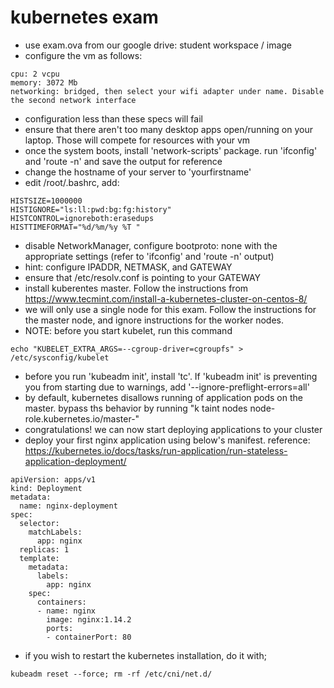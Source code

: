 # kubernetes exam

* use exam.ova from our google drive: student workspace / image
* configure the vm as follows:

```
cpu: 2 vcpu
memory: 3072 Mb
networking: bridged, then select your wifi adapter under name. Disable the second network interface
```

* configuration less than these specs will fail
* ensure that there aren't too many desktop apps open/running on your laptop. Those will compete for resources with your vm
* once the system boots, install 'network-scripts' package. run 'ifconfig' and 'route -n' and save the output for reference
* change the hostname of your server to 'yourfirstname'
* edit /root/.bashrc, add:

```
HISTSIZE=1000000
HISTIGNORE="ls:ll:pwd:bg:fg:history"
HISTCONTROL=ignoreboth:erasedups
HISTTIMEFORMAT="%d/%m/%y %T "
```

* disable NetworkManager, configure bootproto: none with the appropriate settings (refer to 'ifconfig' and 'route -n' output)
* hint: configure IPADDR, NETMASK, and GATEWAY
* ensure that /etc/resolv.conf is pointing to your GATEWAY
* install kuberentes master. Follow the instructions from https://www.tecmint.com/install-a-kubernetes-cluster-on-centos-8/
* we will only use a single node for this exam. Follow the instructions for the master node, and ignore instructions for the worker nodes.
* NOTE: before you start kubelet, run this command

```
echo "KUBELET_EXTRA_ARGS=--cgroup-driver=cgroupfs" > /etc/sysconfig/kubelet
```

* before you run 'kubeadm init', install 'tc'. If 'kubeadm init' is preventing you from starting due to warnings, add '--ignore-preflight-errors=all'
* by default, kubernetes disallows running of application pods on the master. bypass ths behavior by running "k taint nodes <name of your node> node-role.kubernetes.io/master-"
* congratulations! we can now start deploying applications to your cluster
* deploy your first nginx application using below's manifest. reference: https://kubernetes.io/docs/tasks/run-application/run-stateless-application-deployment/

```
apiVersion: apps/v1
kind: Deployment
metadata:
  name: nginx-deployment
spec:
  selector:
    matchLabels:
      app: nginx
  replicas: 1
  template:
    metadata:
      labels:
        app: nginx
    spec:
      containers:
      - name: nginx
        image: nginx:1.14.2
        ports:
        - containerPort: 80
```

* if you wish to restart the kubernetes installation, do it with;

```
kubeadm reset --force; rm -rf /etc/cni/net.d/
```

